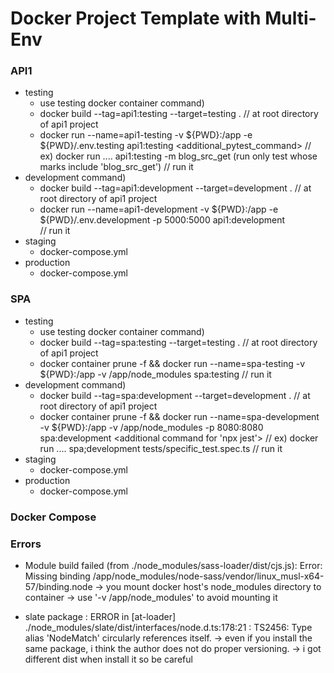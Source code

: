 # Docker Project Template with Multi-Env

### API1
  - testing
     - use testing docker container
     command)
      - docker build --tag=api1:testing --target=testing . 
        // at root directory of api1 project
      - docker run --name=api1-testing -v ${PWD}:/app -e ${PWD}/.env.testing api1:testing <additional_pytest_command>
        // ex) docker run .... api1:testing -m blog_src_get (run only test whose marks include 'blog_src_get')
        // run it
  - development
     command)
      - docker build --tag=api1:development --target=development . 
        // at root directory of api1 project
      - docker run --name=api1-development -v ${PWD}:/app -e ${PWD}/.env.development -p 5000:5000 api1:development  
        // run it
  - staging
     - docker-compose.yml
  - production
     - docker-compose.yml

### SPA
  - testing
     - use testing docker container
     command)
      - docker build --tag=spa:testing --target=testing . 
        // at root directory of api1 project
      - docker container prune -f && docker run --name=spa-testing -v ${PWD}:/app -v /app/node_modules spa:testing 
        // run it
  - development
     command)
      - docker build --tag=spa:development --target=development . 
        // at root directory of api1 project
      - docker container prune -f && docker run --name=spa-development -v ${PWD}:/app -v /app/node_modules -p 8080:8080 spa:development <additional command for 'npx jest'>
        // ex) docker run .... spa;development tests/specific_test.spec.ts
        // run it
  - staging
     - docker-compose.yml
  - production
     - docker-compose.yml
     
### Docker Compose
  
     

### Errors
  - Module build failed (from ./node_modules/sass-loader/dist/cjs.js):
    Error: Missing binding /app/node_modules/node-sass/vendor/linux_musl-x64-57/binding.node
      -> you mount docker host's node_modules directory to container
      -> use '-v /app/node_modules' to avoid mounting it
      
  - slate package
    : ERROR in [at-loader] ./node_modules/slate/dist/interfaces/node.d.ts:178:21 
    : TS2456: Type alias 'NodeMatch' circularly references itself.
      -> even if you install the same package, i think the author does not do proper versioning.
      -> i got different dist when install it so be careful
